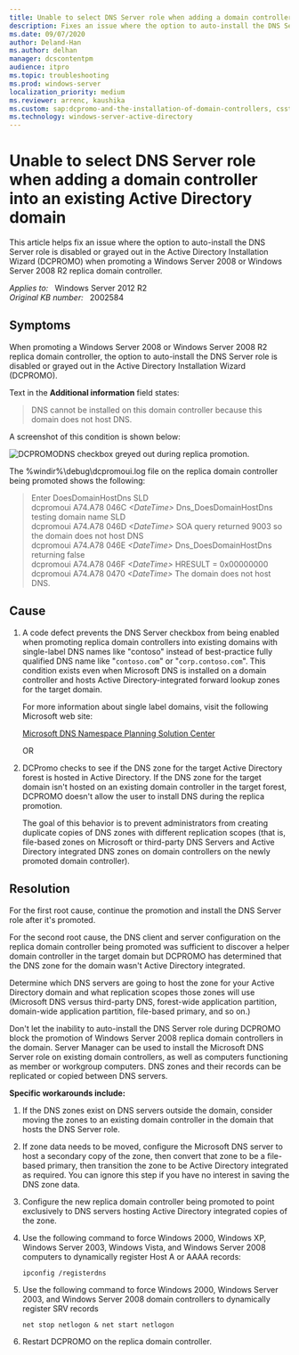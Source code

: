 ```yaml
---
title: Unable to select DNS Server role when adding a domain controller into an existing Active Directory domain
description: Fixes an issue where the option to auto-install the DNS Server role is disabled or grayed out in the Active Directory Installation Wizard (DCPROMO) when promoting a Windows Server 2008 or Windows Server 2008 R2 replica domain controller.
ms.date: 09/07/2020
author: Deland-Han
ms.author: delhan
manager: dcscontentpm
audience: itpro
ms.topic: troubleshooting
ms.prod: windows-server
localization_priority: medium
ms.reviewer: arrenc, kaushika
ms.custom: sap:dcpromo-and-the-installation-of-domain-controllers, csstroubleshoot
ms.technology: windows-server-active-directory
---
```

# Unable to select DNS Server role when adding a domain controller into an existing Active Directory domain

This article helps fix an issue where the option to auto-install the DNS Server role is disabled or grayed out in the Active Directory Installation Wizard (DCPROMO) when promoting a Windows Server 2008 or Windows Server 2008 R2 replica domain controller.

_Applies to:_ &nbsp; Windows Server 2012 R2  
_Original KB number:_ &nbsp; 2002584

## Symptoms

When promoting a Windows Server 2008 or Windows Server 2008 R2 replica domain controller, the option to auto-install the DNS Server role is disabled or grayed out in the Active Directory Installation Wizard (DCPROMO).

Text in the **Additional information** field states:

> DNS cannot be installed on this domain controller because this domain does not host DNS.

A screenshot of this condition is shown below:

![DCPROMODNS checkbox greyed out during replica promotion.](./media/auto-install-dns-server-role-disabled-promte-domain-controller/dcpromo-dns-check-box-greyed.jpg)

The %windir%\debug\dcpromoui.log file on the replica domain controller being promoted shows the following:  

> Enter DoesDomainHostDns SLD  
dcpromoui A74.A78 046C *\<DateTime>*                 Dns_DoesDomainHostDns testing domain name SLD  
dcpromoui A74.A78 046D *\<DateTime>*                 SOA query returned 9003 so the domain does not host DNS  
dcpromoui A74.A78 046E *\<DateTime>*                 Dns_DoesDomainHostDns returning false  
dcpromoui A74.A78 046F *\<DateTime>*                 HRESULT = 0x00000000  
dcpromoui A74.A78 0470 *\<DateTime>*                 The domain does not host DNS.  

## Cause

1. A code defect prevents the DNS Server checkbox from being enabled when promoting replica domain controllers into existing domains with single-label DNS names like "contoso" instead of best-practice fully qualified DNS name like "`contoso.com`" or "`corp.contoso.com`". This condition exists even when Microsoft DNS is installed on a domain controller and hosts Active Directory-integrated forward lookup zones for the target domain.

    For more information about single label domains, visit the following Microsoft web site:  

     [Microsoft DNS Namespace Planning Solution Center](https://support.microsoft.com/gp/gp_namespace_master#tab4)  

    OR

2. DCPromo checks to see if the DNS zone for the target Active Directory forest is hosted in Active Directory. If the DNS zone for the target domain isn't hosted on an existing domain controller in the target forest, DCPROMO doesn't allow the user to install DNS during the replica promotion.

    The goal of this behavior is to prevent administrators from creating duplicate copies of DNS zones with different replication scopes (that is, file-based zones on Microsoft or third-party DNS Servers and Active Directory integrated DNS zones on domain controllers on the newly promoted domain controller).

## Resolution

For the first root cause, continue the promotion and install the DNS Server role after it's promoted.

For the second root cause, the DNS client and server configuration on the replica domain controller being promoted was sufficient to discover a helper domain controller in the target domain but DCPROMO has determined that the DNS zone for the domain wasn't Active Directory integrated.  

Determine which DNS servers are going to host the zone for your Active Directory domain and what replication scopes those zones will use (Microsoft DNS versus third-party DNS, forest-wide application partition, domain-wide application partition, file-based primary, and so on.)

Don't let the inability to auto-install the DNS Server role during DCPROMO block the promotion of Windows Server 2008 replica domain controllers in the domain. Server Manager can be used to install the Microsoft DNS Server role on existing domain controllers, as well as computers functioning as member or workgroup computers. DNS zones and their records can be replicated or copied between DNS servers.

 **Specific workarounds include:**  

1. If the DNS zones exist on DNS servers outside the domain, consider moving the zones to an existing domain controller in the domain that hosts the DNS Server role.

2. If zone data needs to be moved, configure the Microsoft DNS server to host a secondary copy of the zone, then convert that zone to be a file-based primary, then transition the zone to be Active Directory integrated as required. You can ignore this step if you have no interest in saving the DNS zone data.

3. Configure the new replica domain controller being promoted to point exclusively to DNS servers hosting Active Directory integrated copies of the zone.

4. Use the following command to force Windows 2000, Windows XP, Windows Server 2003, Windows Vista, and Windows Server 2008 computers to dynamically register Host A or AAAA records:

    ```console
    ipconfig /registerdns  
    ```

5. Use the following command to force Windows 2000, Windows Server 2003, and Windows Server 2008 domain controllers to dynamically register SRV records  

     ```console
    net stop netlogon & net start netlogon  
    ```

6. Restart DCPROMO on the replica domain controller.
